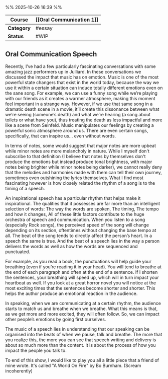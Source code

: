 %% 2025-10-26 16:39 %%

| **Course**   | [[Oral Communication 1]] |
| ------------ | ------------------------ |
| **Category** | #essay                   |
| **Status**   | #WIP                     |

## Oral Communication Speech

Recently, I’ve had a few particularly fascinating conversations with some amazing jazz performers up in Julliard. In these conversations we discussed the impact that music has on emotion. Music is one of the most powerful state changers that exist in the world today, because the way we use it within a certain situation can induce totally different emotions even on the  sane song. For example, we can use a funny song while we’re playing with our friends as it creates a warmer atmosphere, making this moment feel important in a strange way. However, if we use that same song in a dramatic death scene in a movie, it’ll create this dissonance between what we’re seeing (someone’s death) and what we’re hearing (a song about toilets or what have you), thus treating the death as less impactful and more like a scene from Seinfeld. Music manipulates our feelings by creating a powerful sonic atmosphere around us. There are even certain songs, specifically, that can inspire us… even without words.

In terms of notes,  some would suggest that major notes are more upbeat while minor notes are more melancholy in nature. While I myself don't subscribe to that definition (I believe that notes by themselves don't produce the emotions but instead produce tonal brightness, with major notes being brighter while minor notes being darker), we cannot really deny that the melodies and harmonies made with them can tell their own journey, sometimes even outshining the lyrics themselves. What I find most fascinating however is how closely related the rhythm of a song is to the timing of a speech. 

An inspirational speech has a particular rhythm that helps make it inspirational. The qualities that it possesses are far more than an intelligent selection of words: The way the words are spoken, The timing, The tempo and how it changes, All of these little factors contribute to the huge orchestra of speech and communication. When you listen to a song (especially Rock songs), the perceived speed of the song will change depending on its section, oftentimes without changing the base tempo at all. The beat of the song tends to directly affect the person’s heart. In a speech the same is true. And the beat of a speech lies in the way a person delivers the words as well as how the words are sequenced and punctuated.

For example, as you read a book, the punctuations will help guide your breathing (even if you’re reading it in your head). You will tend to breathe at the end of each paragraph and often at the end of a sentence. If I shorten the sentences, your breathing will speed up, which will in turn impact your heartbeat as well. If you look at a great horror novel you will notice at the most exciting times that the sentences become shorter and shorter. This helps the author produce an emotional reaction in the audience.

In speaking, when we are communicating at a certain rhythm, the audience starts to match us and breathe when we breathe. What this means is that, as we get more and more excited, they will often follow. So, we can impact other people’s emotions by going first ourselves.

The music of a speech lies in understanding that our speaking can be organised into the beats of when we pause, talk and breathe. The more that you realize this, the more you can see that speech writing and delivery is about so much more than the content. It is about the process of how you impact the people you talk to.

To end of this show, I would like to play you all a little piece that a friend of mine wrote. It's called "A World On Fire" by Bo Burnham. (Scream incoherently)
